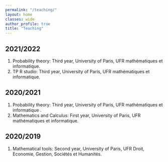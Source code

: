 ```yaml
---
permalink: "/teaching/"
layout: home
classes: wide
author_profile: true
title: "Teaching"
---
```



## 2021/2022

  1. Probability theory: Third year, University of Paris, UFR mathématiques et informatique.
  2. TP R studio: Third year, University of Paris, UFR mathématiques et informatique.

## 2020/2021

  1. Probability theory: Third year, University of Paris, UFR mathématiques et informatique .
  2. Mathematics and Calculus: First year, University of Paris, UFR mathématiques et informatique.

## 2020/2019

  1. Mathematical tools: Second year, University of Paris, UFR Droit, Economie, Gestion, Sociétés et Humanités.
